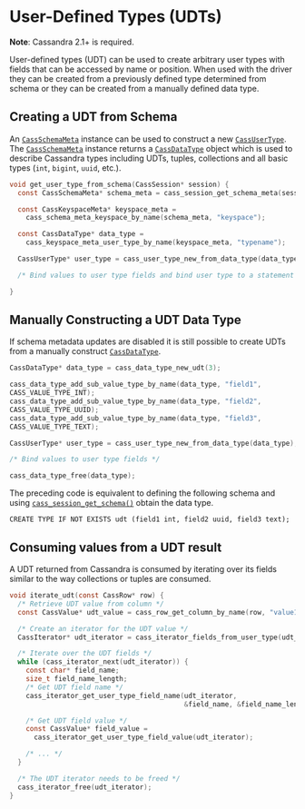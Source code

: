 # User-Defined Types (UDTs)

**Note**: Cassandra 2.1+ is required.

User-defined types (UDT) can be used to create arbitrary user types with fields
that can be accessed by name or position. When used with the driver they can be
created from a previously defined type determined from schema or they can be
created from a manually defined data type.

## Creating a UDT from Schema

An [`CassSchemaMeta`] instance can be used to construct a new [`CassUserType`]. The
[`CassSchemaMeta`] instance returns a [`CassDataType`] object which is used to
describe Cassandra types including UDTs, tuples, collections and all basic types
(`int`, `bigint`, `uuid`, etc.).

```c
void get_user_type_from_schema(CassSession* session) {
  const CassSchemaMeta* schema_meta = cass_session_get_schema_meta(session);

  const CassKeyspaceMeta* keyspace_meta =
    cass_schema_meta_keyspace_by_name(schema_meta, "keyspace");

  const CassDataType* data_type =
    cass_keyspace_meta_user_type_by_name(keyspace_meta, "typename");

  CassUserType* user_type = cass_user_type_new_from_data_type(data_type);

  /* Bind values to user type fields and bind user type to a statement */

}
```

## Manually Constructing a UDT Data Type

If schema metadata updates are disabled it is still possible to create UDTs
from a manually construct [`CassDataType`].

```c
CassDataType* data_type = cass_data_type_new_udt(3);

cass_data_type_add_sub_value_type_by_name(data_type, "field1",
CASS_VALUE_TYPE_INT);
cass_data_type_add_sub_value_type_by_name(data_type, "field2",
CASS_VALUE_TYPE_UUID);
cass_data_type_add_sub_value_type_by_name(data_type, "field3",
CASS_VALUE_TYPE_TEXT);

CassUserType* user_type = cass_user_type_new_from_data_type(data_type);

/* Bind values to user type fields */

cass_data_type_free(data_type);
```

The preceding code is equivalent to defining the following schema and using
[`cass_session_get_schema()`] obtain the data type.

```cql
CREATE TYPE IF NOT EXISTS udt (field1 int, field2 uuid, field3 text);
```

## Consuming values from a UDT result

A UDT returned from Cassandra is consumed by iterating over its fields similar
to the way collections or tuples are consumed.

```c
void iterate_udt(const CassRow* row) {
  /* Retrieve UDT value from column */
  const CassValue* udt_value = cass_row_get_column_by_name(row, "value1");

  /* Create an iterator for the UDT value */
  CassIterator* udt_iterator = cass_iterator_fields_from_user_type(udt_value);

  /* Iterate over the UDT fields */
  while (cass_iterator_next(udt_iterator)) {
    const char* field_name;
    size_t field_name_length;
    /* Get UDT field name */
    cass_iterator_get_user_type_field_name(udt_iterator,
                                           &field_name, &field_name_length);

    /* Get UDT field value */
    const CassValue* field_value =
      cass_iterator_get_user_type_field_value(udt_iterator);

    /* ... */
  }

  /* The UDT iterator needs to be freed */
  cass_iterator_free(udt_iterator);
}
```
[`CassSchemaMeta`]: https://docs.datastax.com/en/developer/cpp-driver/latest/api/struct.CassSchemaMeta/
[`CassUserType`]: https://docs.datastax.com/en/developer/cpp-driver/latest/api/struct.CassUserType/
[`CassDataType`]: https://docs.datastax.com/en/developer/cpp-driver/latest/api/struct.CassDataType/
[`cass_session_get_schema()`]: https://docs.datastax.com/en/developer/cpp-driver/latest/api/struct.CassSession/#cass-session-get-schema
